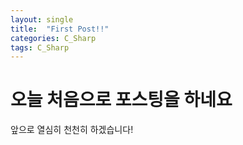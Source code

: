 ```yaml
---
layout: single
title:  "First Post!!"
categories: C_Sharp
tags: C_Sharp
---
```


# 오늘 처음으로 포스팅을 하네요

앞으로 열심히 천천히 하겠습니다!
